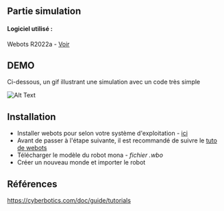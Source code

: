 ## Partie simulation

#### Logiciel utilisé :
Webots R2022a - <a target="_blank" href="https://cyberbotics.com/" title="Webots">Voir</a>

## DEMO

Ci-dessous, un gif illustrant une simulation avec un code très simple

![Alt Text](https://raw.githubusercontent.com/AntoineToullalan/Projet_ANDROIDE_Robots_en_essaim/main/simulation/mona_simu_demo_simple.gif)

## Installation
<ul>
  <li>Installer webots pour selon votre système d'exploitation - <a target="_blank" href="https://github.com/cyberbotics/webots/releases/tag/R2022a" title="Webots">ici</a></li>
  <li>Avant de passer à l'étape suivante, il est recommandé de suivre le <a target="_blank" href="https://cyberbotics.com/doc/guide/tutorials" title="tuto">tuto de webots</a></li>
  <li>Télécharger le modèle du robot mona - <em>fichier .wbo</em></li>
  <li>Créer un nouveau monde et importer le robot</li>
</ul>


## Références 

https://cyberbotics.com/doc/guide/tutorials
